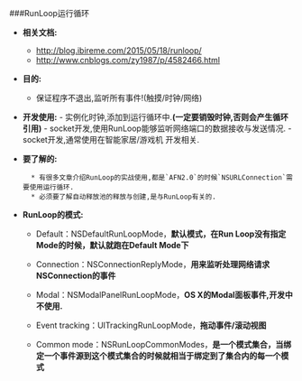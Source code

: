 ###RunLoop运行循环

* **相关文档:**
    - http://blog.ibireme.com/2015/05/18/runloop/
    - http://www.cnblogs.com/zy1987/p/4582466.html

* **目的:** 
    - 保证程序不退出,监听所有事件!(触摸/时钟/网络)
    
* **开发使用:**
        - 实例化时钟,添加到运行循环中.**(一定要销毁时钟,否则会产生循环引用)**
        - socket开发,使用RunLoop能够监听网络端口的数据接收与发送情况.
        - socket开发,通常使用在智能家居/游戏机 开发相关.
* **要了解的:**
    
        * 有很多文章介绍RunLoop的实战使用,都是`AFN2.0`的时候`NSURLConnection`需要使用运行循环.
        * 必须要了解自动释放池的释放与创建,是与RunLoop有关的.
    
* **RunLoop的模式:**
    - Default：NSDefaultRunLoopMode，**默认模式，在Run Loop没有指定Mode的时候，默认就跑在Default Mode下**
    
    - Connection：NSConnectionReplyMode，**用来监听处理网络请求NSConnection的事件**
    
    - Modal：NSModalPanelRunLoopMode，**OS X的Modal面板事件,开发中不使用.**
           
    - Event tracking：UITrackingRunLoopMode，**拖动事件/滚动视图**
    - Common mode：NSRunLoopCommonModes，**是一个模式集合，当绑定一个事件源到这个模式集合的时候就相当于绑定到了集合内的每一个模式**
